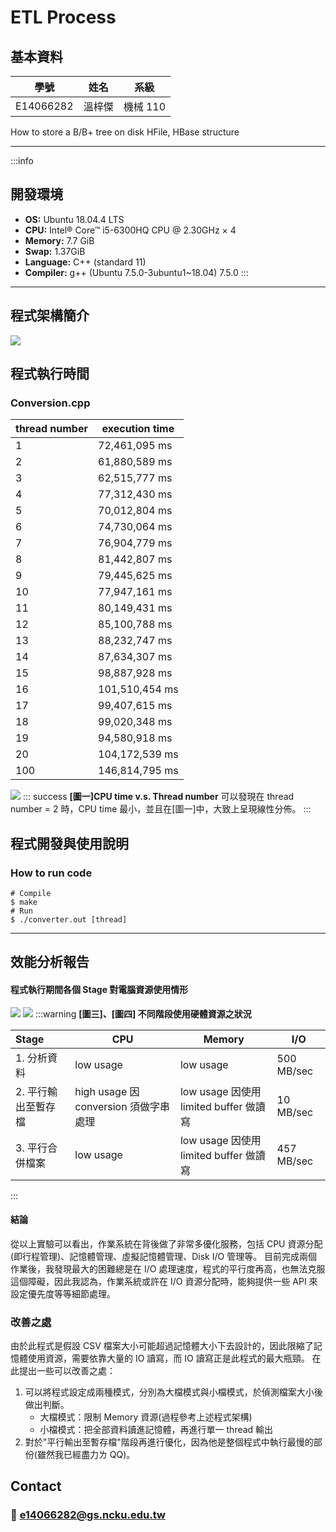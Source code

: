 # ETL Process

<!-- ⅠⅡⅢⅣⅤⅥⅦⅧⅨⅩ -->

<!-- ## 作業說明：

- 中文：https://hackmd.io/@dsclab/rktgrMOUD
- 英文：https://hackmd.io/@dsclab/B1cxhvp8w

--- -->

## 基本資料

| 學號      | 姓名   | 系級     |
| --------- | ------ | -------- |
| E14066282 | 溫梓傑 | 機械 110 |

How to store a B/B+ tree on disk
HFile, HBase structure

---

:::info

## 開發環境

- **OS:** Ubuntu 18.04.4 LTS
- **CPU:** Intel® Core™ i5-6300HQ CPU @ 2.30GHz × 4
- **Memory:** 7.7 GiB
- **Swap:** 1.37GiB
- **Language:** C++ (standard 11)
- **Compiler:** g++ (Ubuntu 7.5.0-3ubuntu1~18.04) 7.5.0
  :::

---

## 程式架構簡介

![](https://i.imgur.com/DWvBdYL.png)

## 程式執行時間

### Conversion.cpp

| thread number | execution time |
| :------------ | -------------- |
| 1             | 72,461,095 ms  |
| 2             | 61,880,589 ms  |
| 3             | 62,515,777 ms  |
| 4             | 77,312,430 ms  |
| 5             | 70,012,804 ms  |
| 6             | 74,730,064 ms  |
| 7             | 76,904,779 ms  |
| 8             | 81,442,807 ms  |
| 9             | 79,445,625 ms  |
| 10            | 77,947,161 ms  |
| 11            | 80,149,431 ms  |
| 12            | 85,100,788 ms  |
| 13            | 88,232,747 ms  |
| 14            | 87,634,307 ms  |
| 15            | 98,887,928 ms  |
| 16            | 101,510,454 ms |
| 17            | 99,407,615 ms  |
| 18            | 99,020,348 ms  |
| 19            | 94,580,918 ms  |
| 20            | 104,172,539 ms |
| 100           | 146,814,795 ms |

![](https://i.imgur.com/NCc2pPp.png)
::: success
**[圖一]CPU time v.s. Thread number**
可以發現在 thread number = 2 時，CPU time 最小，並且在[圖一]中，大致上呈現線性分佈。
:::

## 程式開發與使用說明

### How to run code

```console=1
# Compile
$ make
# Run
$ ./converter.out [thread]
```

---

## 效能分析報告

#### 程式執行期間各個 Stage 對電腦資源使用情形

![](https://i.imgur.com/soPouNd.jpg)
![](https://i.imgur.com/IRGf6eo.png)
:::warning
**[圖三]、[圖四] 不同階段使用硬體資源之狀況**

| Stage               | CPU                                   | Memory                                 | I/O        |
| :------------------ | ------------------------------------- | -------------------------------------- | ---------- |
| 1. 分析資料         | low usage                             | low usage                              | 500 MB/sec |
| 2. 平行輸出至暫存檔 | high usage 因 conversion 須做字串處理 | low usage 因使用 limited buffer 做讀寫 | 10 MB/sec  |
| 3. 平行合併檔案     | low usage                             | low usage 因使用 limited buffer 做讀寫 | 457 MB/sec |

:::

#### 結論

從以上實驗可以看出，作業系統在背後做了非常多優化服務，包括 CPU 資源分配(即行程管理)、記憶體管理、虛擬記憶體管理、Disk I/O 管理等。
目前完成兩個作業後，我發現最大的困難總是在 I/O 處理速度，程式的平行度再高，也無法克服這個障礙，因此我認為，作業系統或許在 I/O 資源分配時，能夠提供一些 API 來設定優先度等等細節處理。

### 改善之處

由於此程式是假設 CSV 檔案大小可能超過記憶體大小下去設計的，因此限縮了記憶體使用資源，需要依靠大量的 IO 讀寫，而 IO 讀寫正是此程式的最大瓶頸。
在此提出一些可以改善之處：

1. 可以將程式設定成兩種模式，分別為大檔模式與小檔模式，於偵測檔案大小後做出判斷。
   - 大檔模式：限制 Memory 資源(過程參考上述程式架構)
   - 小檔模式：把全部資料讀進記憶體，再進行單一 thread 輸出
2. 對於"平行輸出至暫存檔"階段再進行優化，因為他是整個程式中執行最慢的部份(雖然我已經盡力ㄌ QQ)。

## Contact

### :email: e14066282@gs.ncku.edu.tw

